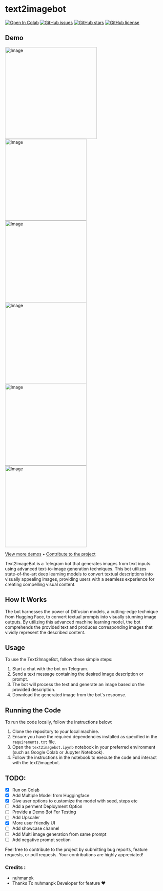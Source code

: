 # text2imagebot
[![Open In Colab](https://colab.research.google.com/assets/colab-badge.svg)](https://colab.research.google.com/github/MY-HERO-OP/test-bot/blob/main/text2imagebot.ipynb)
[![GitHub issues](https://img.shields.io/github/issues/nuhmanpk/text2imagebot)](https://github.com/nuhmanpk/text2imagebot/issues) 
[![GitHub stars](https://img.shields.io/github/stars/nuhmanpk/text2imagebot)](https://github.com/nuhmanpk/text2imagebot/stargazers) 
[![GitHub license](https://img.shields.io/github/license/nuhmanpk/text2imagebot)](https://github.com/nuhmanpk/text2imagebot/blob/main/LICENSE)

## Demo

<div>
  <img src="https://github.com/SudoR2spr/text2imagebot/blob/main/assests/photo_2023-10-30_22-44-24.jpg" alt="Image" width="300"/>
  <img src="https://github.com/SudoR2spr/text2imagebot/blob/main/assests/photo_2023-10-30_23-15-27.jpg" alt="Image" width="267"/>
  <img src="https://github.com/SudoR2spr/text2imagebot/blob/main/assests/photo_2023-10-30_23-15-22.jpg" alt="Image" width="267"/>
  <img src="https://github.com/SudoR2spr/text2imagebot/blob/main/assests/photo_2023-10-30_23-15-24.jpg" alt="Image" width="267"/>
  <img src="https://github.com/SudoR2spr/text2imagebot/blob/main/assests/photo_2023-10-30_23-15-25.jpg" alt="Image" width="267"/>
  <img src="https://github.com/SudoR2spr/text2imagebot/blob/main/assests/photo_2023-10-30_23-15-26.jpg" alt="Image" width="267"/>
</div>

[View more demos](https://github.com/nuhmanpk/text2imagebot/tree/17e23f59cff76acc8d8321512fb4b906a0d14fd8/assests) • [Contribute to the project](https://github.com/nuhmanpk/text2imagebot/fork) 

Text2ImageBot is a Telegram bot that generates images from text inputs using advanced text-to-image generation techniques. This bot utilizes state-of-the-art deep learning models to convert textual descriptions into visually appealing images, providing users with a seamless experience for creating compelling visual content.

## How It Works

The bot harnesses the power of Diffusion models, a cutting-edge technique from Hugging Face, to convert textual prompts into visually stunning image outputs. By utilizing this advanced machine learning model, the bot comprehends the provided text and produces corresponding images that vividly represent the described content.


## Usage

To use the Text2ImageBot, follow these simple steps:

1. Start a chat with the bot on Telegram.
2. Send a text message containing the desired image description or prompt.
3. The bot will process the text and generate an image based on the provided description.
4. Download the generated image from the bot's response.

## Running the Code

To run the code locally, follow the instructions below:

1. Clone the repository to your local machine.
2. Ensure you have the required dependencies installed as specified in the `requirements.txt` file.
3. Open the `text2imagebot.ipynb` notebook in your preferred environment (such as Google Colab or Jupyter Notebook).
4. Follow the instructions in the notebook to execute the code and interact with the text2imagebot.


## TODO:

  - [x] Run on Colab
  - [x] Add Multiple Model from Huggingface
  - [x] Give user options to customize the model with seed, steps etc
  - [ ] Add a perment Deployment Option
  - [ ] Provide a Demo Bot For Testing
  - [ ] Add Upscaler
  - [x] More user friendly UI
  - [ ] Add showcase channel
  - [ ] Add Multi image generation from same prompt
  - [ ]  Add negative prompt section 

Feel free to contribute to the project by submitting bug reports, feature requests, or pull requests. Your contributions are highly appreciated!

### Credits : 

- [nuhmanpk](https://github.com/nuhmanpk)
- Thanks To nuhmanpk Developer for feature ❤️
